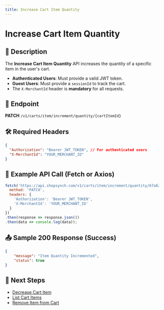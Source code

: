 ```yaml
---
title: Increase Cart Item Quantity
---
```


# Increase Cart Item Quantity

## 📌 Description
The **Increase Cart Item Quantity** API increases the quantity of a specific item in the user's cart.

- **Authenticated Users**: Must provide a valid JWT token.
- **Guest Users**: Must provide a `sessionId` to track the cart.
- The `X-MerchantId` header is **mandatory** for all requests.

## 🔗 Endpoint
**PATCH** `/v1/carts/item/increment/quantity/{cartItemId}`

## 🛠️ Required Headers
```json
{
  "Authorization": "Bearer JWT_TOKEN", // For authenticated users
  "X-MerchantId": "YOUR_MERCHANT_ID"
}
```

## 📡 Example API Call (Fetch or Axios)
```javascript
fetch('https://api.shopsynch.com/v1/carts/item/increment/quantity/67a6261a320f3f7368dfec35', {
  method: 'PATCH',
  headers: {
    'Authorization': 'Bearer JWT_TOKEN',
    'X-MerchantId': 'YOUR_MERCHANT_ID'
  }
})
.then(response => response.json())
.then(data => console.log(data));
```

## 📤 Sample 200 Response (Success)
```json
{
    "message": "Item Quantity Incremented",
    "status": true
}
```

## 🔗 Next Steps
- [Decrease Cart Item](./decrement-cart-item.md)
- [List Cart Items](./list-cart-items.md)
- [Remove Item from Cart](./remove-cart-item.md)